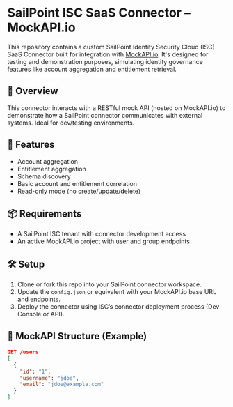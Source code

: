 # SailPoint ISC SaaS Connector – MockAPI.io

This repository contains a custom SailPoint Identity Security Cloud (ISC) SaaS Connector built for integration with [MockAPI.io](https://mockapi.io). It's designed for testing and demonstration purposes, simulating identity governance features like account aggregation and entitlement retrieval.

## 🚀 Overview

This connector interacts with a RESTful mock API (hosted on MockAPI.io) to demonstrate how a SailPoint connector communicates with external systems. Ideal for dev/testing environments.

## 🔧 Features

- Account aggregation
- Entitlement aggregation
- Schema discovery
- Basic account and entitlement correlation
- Read-only mode (no create/update/delete)

## 📦 Requirements

- A SailPoint ISC tenant with connector development access
- An active MockAPI.io project with user and group endpoints

## 🛠 Setup

1. Clone or fork this repo into your SailPoint connector workspace.
2. Update the `config.json` or equivalent with your MockAPI.io base URL and endpoints.
3. Deploy the connector using ISC’s connector deployment process (Dev Console or API).

## 📁 MockAPI Structure (Example)

```json
GET /users
[
  {
    "id": "1",
    "username": "jdoe",
    "email": "jdoe@example.com"
  }
]